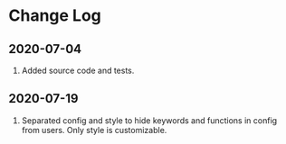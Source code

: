 # Change Log

## 2020-07-04
1. Added source code and tests.

## 2020-07-19
1. Separated config and style to hide keywords and functions in config from users. Only style is customizable.